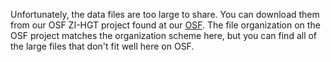 Unfortunately, the data files are too large to share.  You can download them from our OSF ZI-HGT project found at our [OSF](https://osf.io/kygsx/?view_only=2876a9dec44e40a49de2d2a0b704acca).  The file organization on the OSF project matches the organization scheme here, but you can find all of the large files that don't fit well here on OSF.
